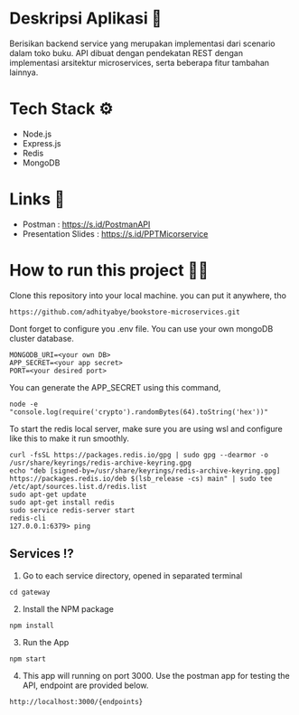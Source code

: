 # Deskripsi Aplikasi 📝
Berisikan backend service yang merupakan implementasi dari scenario dalam toko buku. API dibuat dengan pendekatan REST dengan implementasi arsitektur microservices, serta beberapa fitur tambahan lainnya.

# Tech Stack ⚙️
- Node.js
- Express.js
- Redis
- MongoDB

# Links 🔗
- Postman              : https://s.id/PostmanAPI
- Presentation Slides  : https://s.id/PPTMicorservice

# How to run this project 🏃‍♂️
Clone this repository into your local machine. you can put it anywhere, tho 
  `````
  https://github.com/adhityabye/bookstore-microservices.git
  `````
Dont forget to configure you .env file. You can use your own mongoDB cluster database.
  `````
  MONGODB_URI=<your own DB>
  APP_SECRET=<your app secret>
  PORT=<your desired port>
  `````
You can generate the APP_SECRET using this command,
  `````
  node -e "console.log(require('crypto').randomBytes(64).toString('hex'))"
  `````
To start the redis local server, make sure you are using wsl and configure like this to make it run smoothly.
  `````
  curl -fsSL https://packages.redis.io/gpg | sudo gpg --dearmor -o /usr/share/keyrings/redis-archive-keyring.gpg
  echo "deb [signed-by=/usr/share/keyrings/redis-archive-keyring.gpg] https://packages.redis.io/deb $(lsb_release -cs) main" | sudo tee /etc/apt/sources.list.d/redis.list
  sudo apt-get update
  sudo apt-get install redis
  sudo service redis-server start
  redis-cli 
  127.0.0.1:6379> ping
  `````

## Services ⁉️
1. Go to each service directory, opened in separated terminal
````
cd gateway
````
2. Install the NPM package
````
npm install
````
3. Run the App
````
npm start
````
4. This app will running on port 3000. Use the postman app for testing the API, endpoint are provided below.
````
http://localhost:3000/{endpoints}
````
